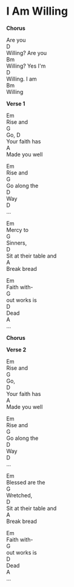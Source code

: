 # I Am Willing

**Chorus**<br>

Are you<br>
D<br>
Willing? Are you<br>
Bm<br>
Willing? Yes I'm<br>
D<br>
Willing. I am<br>
Bm<br>
Willing<br>

**Verse 1**<br>

Em<br>
Rise and<br>
G<br>
Go,
D<br>
Your faith has<br>
A<br>
Made you well<br>

Em<br>
Rise and<br>
G<br>
Go along the<br>
D<br>
Way<br>
D<br>
...<br>

Em<br>
Mercy to<br>
G<br>
Sinners,<br>
D<br>
Sit at their table and<br>
A<br>
Break bread<br>

Em<br>
Faith with-<br>
G<br>
out works is<br>
D<br>
Dead<br>
A<br>
...<br>

**Chorus**<br>

**Verse 2**<br>

Em<br>
Rise and<br>
G<br>
Go,<br>
D<br>
Your faith has<br>
A<br>
Made you well<br>

Em<br>
Rise and<br>
G<br>
Go along the<br>
D<br>
Way<br>
D<br>
...<br>

Em<br>
Blessed are the<br>
G<br>
Wretched,<br>
D<br>
Sit at their table and<br>
A<br>
Break bread<br>

Em<br>
Faith with-<br>
G<br>
out works is<br>
D<br>
Dead<br>
A<br>
...<br>
